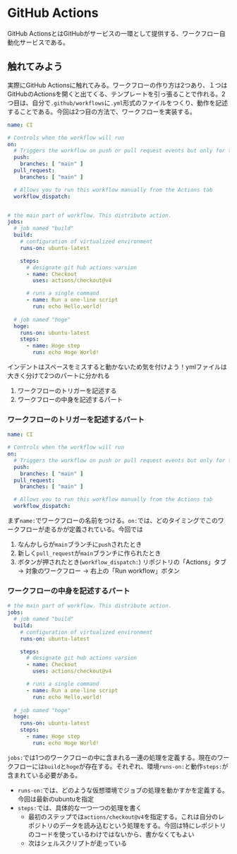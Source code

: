# GitHub Actions
GitHub ActionsとはGitHubがサービスの一環として提供する、ワークフロー自動化サービスである。

## 触れてみよう
実際にGitHub Actionsに触れてみる。ワークフローの作り方は2つあり、１つはGitHubのActionsを開くと出てくる、テンプレートを引っ張ることで作れる。2つ目は、自分で`.github/workflows`に`.yml`形式のファイルをつくり、動作を記述することである。今回は2つ目の方法で、ワークフローを実装する。
```yml
name: CI

# Controls when the workflow will run
on:
  # Triggers the workflow on push or pull request events but only for the "main" branch
  push:
    branches: [ "main" ]
  pull_request:
    branches: [ "main" ]

  # Allows you to run this workflow manually from the Actions tab
  workflow_dispatch:


# the main part of workflow. This distribute action.
jobs:
  # job named "build"
  build:
    # configuration of virtualized environment
    runs-on: ubuntu-latest

    steps:
      # designate git hub actions varsion
      - name: Checkout
        uses: actions/checkout@v4

      # runs a single command
      - name: Run a one-line script
        run: echo Hello,world!
      
  # job named "hoge"
  hoge: 
    runs-on: ubuntu-latest
    steps:
      - name: Hoge step
        run: echo Hoge World!
```
インデントはスペースをミスすると動かないため気を付けよう！ymlファイルは大きく分けて2つのパートに分かれる
1. ワークフローのトリガーを記述する
2. ワークフローの中身を記述するパート  

### ワークフローのトリガーを記述するパート
```yml
name: CI

# Controls when the workflow will run
on:
  # Triggers the workflow on push or pull request events but only for the "main" branch
  push:
    branches: [ "main" ]
  pull_request:
    branches: [ "main" ]

  # Allows you to run this workflow manually from the Actions tab
  workflow_dispatch:
```
まず`name:`でワークフローの名前をつける。`on:`では、どのタイミングでこのワークフローが走るかが定義されている。今回では
1. なんかしらが`main`ブランチに`push`されたとき
2. 新しく`pull_request`が`main`ブランチに作られたとき
3. ボタンが押されたとき(`workflow_dispatch:`) リポジトリの「Actions」タブ → 対象のワークフロー → 右上の「Run workflow」ボタン  


### ワークフローの中身を記述するパート
```yml
# the main part of workflow. This distribute action.
jobs:
  # job named "build"
  build:
    # configuration of virtualized environment
    runs-on: ubuntu-latest

    steps:
      # designate git hub actions varsion
      - name: Checkout
        uses: actions/checkout@v4

      # runs a single command
      - name: Run a one-line script
        run: echo Hello,world!
      
  # job named "hoge"
  hoge: 
    runs-on: ubuntu-latest
    steps:
      - name: Hoge step
        run: echo Hoge World!
```
`jobs:`では1つのワークフローの中に含まれる一連の処理を定義する。現在のワークフローには`build`と`hoge`が存在する。それぞれ、環境`runs-on:`と動作`steps:`が含まれている必要がある。
* `runs-on:`では、どのような仮想環境でジョブの処理を動かすかを定義する。今回は最新のubuntuを指定
* `steps:`では、具体的な一つ一つの処理を書く
    - 最初のステップでは`actions/checkout@v4`を指定する。これは自分のレポジトリのデータを読み込むという処理をする。今回は特にレポジトリのコードを使っているわけではないから、書かなくてもよい
    - 次はシェルスクリプトが走っている  



